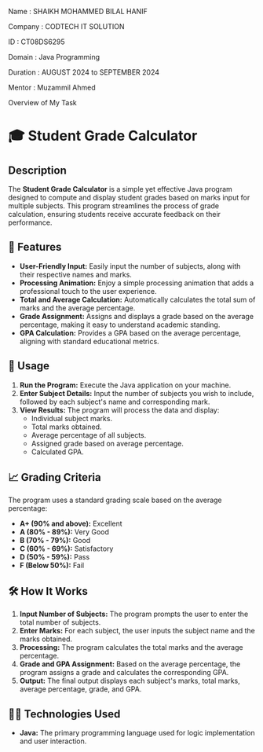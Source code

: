 Name : SHAIKH MOHAMMED BILAL HANIF 

Company : CODTECH IT SOLUTION 

ID : CT08DS6295

Domain : Java Programming

Duration : AUGUST 2024 to SEPTEMBER 2024

Mentor : Muzammil Ahmed

Overview of My Task 

# 🎓 Student Grade Calculator

## Description
The **Student Grade Calculator** is a simple yet effective Java program designed to compute and display student grades based on marks input for multiple subjects. This program streamlines the process of grade calculation, ensuring students receive accurate feedback on their performance.

## 🌟 Features
- **User-Friendly Input:** Easily input the number of subjects, along with their respective names and marks.
- **Processing Animation:** Enjoy a simple processing animation that adds a professional touch to the user experience.
- **Total and Average Calculation:** Automatically calculates the total sum of marks and the average percentage.
- **Grade Assignment:** Assigns and displays a grade based on the average percentage, making it easy to understand academic standing.
- **GPA Calculation:** Provides a GPA based on the average percentage, aligning with standard educational metrics.

## 🚀 Usage
1. **Run the Program:** Execute the Java application on your machine.
2. **Enter Subject Details:** Input the number of subjects you wish to include, followed by each subject's name and corresponding mark.
3. **View Results:** The program will process the data and display:
   - Individual subject marks.
   - Total marks obtained.
   - Average percentage of all subjects.
   - Assigned grade based on average percentage.
   - Calculated GPA.

## 📈 Grading Criteria
The program uses a standard grading scale based on the average percentage:
- **A+ (90% and above):** Excellent
- **A (80% - 89%):** Very Good
- **B (70% - 79%):** Good
- **C (60% - 69%):** Satisfactory
- **D (50% - 59%):** Pass
- **F (Below 50%):** Fail

## 🛠️ How It Works
1. **Input Number of Subjects:** The program prompts the user to enter the total number of subjects.
2. **Enter Marks:** For each subject, the user inputs the subject name and the marks obtained.
3. **Processing:** The program calculates the total marks and the average percentage.
4. **Grade and GPA Assignment:** Based on the average percentage, the program assigns a grade and calculates the corresponding GPA.
5. **Output:** The final output displays each subject's marks, total marks, average percentage, grade, and GPA.

## 👨‍💻 Technologies Used
- **Java:** The primary programming language used for logic implementation and user interaction.

